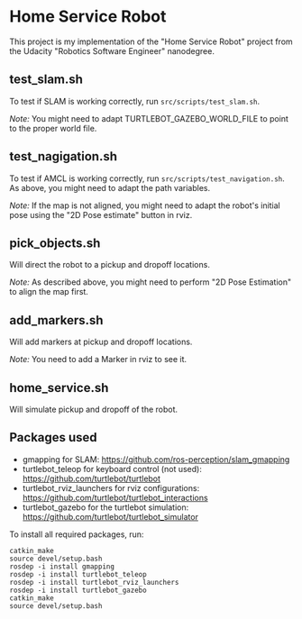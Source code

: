# Home Service Robot

This project is my implementation of the "Home Service Robot" project from the Udacity "Robotics Software Engineer" nanodegree.

## test_slam.sh

To test if SLAM is working correctly, run `src/scripts/test_slam.sh`.

*Note:* You might need to adapt TURTLEBOT_GAZEBO_WORLD_FILE to point to the proper world file.

## test_nagigation.sh

To test if AMCL is working correctly, run `src/scripts/test_navigation.sh`.
As above, you might need to adapt the path variables.

*Note:* If the map is not aligned, you might need to adapt the robot's initial pose using the "2D Pose estimate" button in rviz.

## pick_objects.sh

Will direct the robot to a pickup and dropoff locations.

*Note:* As described above, you might need to perform "2D Pose Estimation" to align the map first.

## add_markers.sh

Will add markers at pickup and dropoff locations.

*Note:* You need to add a Marker in rviz to see it.

## home_service.sh

Will simulate pickup and dropoff of the robot.

## Packages used

* gmapping for SLAM: https://github.com/ros-perception/slam_gmapping
* turtlebot_teleop for keyboard control (not used): https://github.com/turtlebot/turtlebot
* turtlebot_rviz_launchers for rviz configurations: https://github.com/turtlebot/turtlebot_interactions
* turtlebot_gazebo for the turtlebot simulation: https://github.com/turtlebot/turtlebot_simulator

To install all required packages, run:
```
catkin_make
source devel/setup.bash
rosdep -i install gmapping
rosdep -i install turtlebot_teleop
rosdep -i install turtlebot_rviz_launchers
rosdep -i install turtlebot_gazebo
catkin_make
source devel/setup.bash
```
